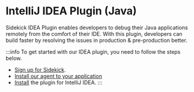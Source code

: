 # IntelliJ IDEA Plugin (Java)

Sidekick IDEA Plugin enables developers to debug their Java applications remotely from the comfort of their IDE. With this plugin, developers can build faster by resolving the issues in production & pre-production better.

:::info
To get started with our IDEA plugin, you need to follow the steps below.

* [Sign up for Sidekick](../../installation/signup-with-thundra-sidekick.md).
* [Install our agent to your application](../../agents/java/)
* [Install](https://plugins.jetbrains.com/plugin/18566-sidekick) the plugin for IntelliJ IDEA.
:::
